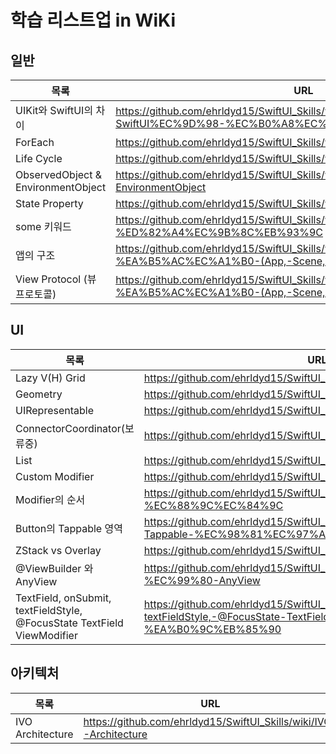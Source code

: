 # 학습 리스트업 in WiKi


## 일반

| 목록 | URL |
| ------ | ------ |
| UIKit와 SwiftUI의 차이 | https://github.com/ehrldyd15/SwiftUI_Skills/wiki/UIKit%EC%99%80-SwiftUI%EC%9D%98-%EC%B0%A8%EC%9D%B4 |
| ForEach | https://github.com/ehrldyd15/SwiftUI_Skills/wiki/ForEach |
| Life Cycle | https://github.com/ehrldyd15/SwiftUI_Skills/wiki/Life-cycle |
| ObservedObject & EnvironmentObject | https://github.com/ehrldyd15/SwiftUI_Skills/wiki/ObservedObject-&-EnvironmentObject |
| State Property | https://github.com/ehrldyd15/SwiftUI_Skills/wiki/State-Property |
| some 키워드 | https://github.com/ehrldyd15/SwiftUI_Skills/wiki/some-%ED%82%A4%EC%9B%8C%EB%93%9C |
| 앱의 구조 | https://github.com/ehrldyd15/SwiftUI_Skills/wiki/%EC%95%B1%EC%9D%98-%EA%B5%AC%EC%A1%B0-(App,-Scene,-WindowGroup,-ContentView) |
| View Protocol (뷰 프로토콜) | https://github.com/ehrldyd15/SwiftUI_Skills/wiki/%EC%95%B1%EC%9D%98-%EA%B5%AC%EC%A1%B0-(App,-Scene,-WindowGroup,-ContentView) |

## UI

| 목록 | URL |
| ------ | ------ |
| Lazy V(H) Grid | https://github.com/ehrldyd15/SwiftUI_Skills/wiki/Lazy-V(H)-Grid |
| Geometry | https://github.com/ehrldyd15/SwiftUI_Skills/wiki/Geometry |
| UIRepresentable | https://github.com/ehrldyd15/SwiftUI_Skills/wiki/UIRepresentable |
| ConnectorCoordinator(보류중) | https://github.com/ehrldyd15/SwiftUI_Skills/wiki/ConnectorCoordinator |
| List | https://github.com/ehrldyd15/SwiftUI_Skills/wiki/List |
| Custom Modifier | https://github.com/ehrldyd15/SwiftUI_Skills/wiki/Custom-Modifier |
| Modifier의 순서 | https://github.com/ehrldyd15/SwiftUI_Skills/wiki/Modifier%EC%9D%98-%EC%88%9C%EC%84%9C |
| Button의 Tappable 영역 | https://github.com/ehrldyd15/SwiftUI_Skills/wiki/Button%EC%9D%98-Tappable-%EC%98%81%EC%97%AD |
| ZStack vs Overlay | https://github.com/ehrldyd15/SwiftUI_Skills/wiki/ZStack-vs-Overlay |
| @ViewBuilder 와 AnyView | https://github.com/ehrldyd15/SwiftUI_Skills/wiki/@ViewBuilder-%EC%99%80-AnyView |
| TextField, onSubmit, textFieldStyle, @FocusState TextField ViewModifier | https://github.com/ehrldyd15/SwiftUI_Skills/wiki/TextField,-onSubmit,-textFieldStyle,-@FocusState-TextField-ViewModifier-%EA%B0%9C%EB%85%90 |

## 아키텍처

| 목록 | URL |
| ------ | ------ |
| IVO Architecture | https://github.com/ehrldyd15/SwiftUI_Skills/wiki/IVO-Architecture |


